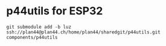 # p44utils for ESP32

    git submodule add -b luz ssh://plan44@plan44.ch/home/plan44/sharedgit/p44utils.git components/p44utils

